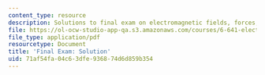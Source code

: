 ```yaml
---
content_type: resource
description: Solutions to final exam on electromagnetic fields, forces, and motion.
file: https://ol-ocw-studio-app-qa.s3.amazonaws.com/courses/6-641-electromagnetic-fields-forces-and-motion-spring-2005/71af54fa04c63dfe936874d6d859b354_final_exam_sol.pdf
file_type: application/pdf
resourcetype: Document
title: 'Final Exam: Solution'
uid: 71af54fa-04c6-3dfe-9368-74d6d859b354
---
```

